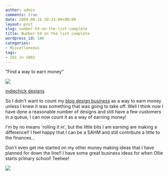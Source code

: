 ```yaml
---
author: admin
comments: true
date: 2009-08-16 10:33:00+00:00
layout: post
slug: number-54-on-the-list-complete
title: Number 54 on the list complete
wordpress_id: 186
categories:
- Miscellaneous
tags:
- 101 in 1001
---
```


"Find a way to earn money"

  


[![](http://farm4.static.flickr.com/3496/3737701823_4633db4055_o.jpg)](http://farm4.static.flickr.com/3496/3737701823_4633db4055_o.jpg)

  


[indiechick designs](http://indiechickdesigns.blogspot.com/)

  


So I didn't want to count my [blog design business](http://indiechickdesigns.blogspot.com/) as a way to earn money unless I knew it was something that was going to take off.  Well I think now I have done a reasonable number of designs and still have a few customers in a queue, I can now count it as a way of earning money!

  


I'm by no means 'rolling it in', but the little bits I am earning are making a difference!!  I feel happy that I can be a SAHM and still contribute a little to the finances...

  


Don't even get me started on my other money making ideas that I have planned for down the line!!  I have some great business ideas for when Ollie starts primary school! Teehee!

![](https://blogger.googleusercontent.com/tracker/251139911615938991-3325260376837806046?l=www.outmumbered.com)
